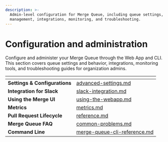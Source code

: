 ```yaml
---
description: >-
  Admin-level configuration for Merge Queue, including queue settings, state
  management, integrations, monitoring, and troubleshooting.
---
```


# Configuration and administration

Configure and administer your Merge Queue through the Web App and CLI. This section covers queue settings and behavior, integrations, monitoring tools, and troubleshooting guides for organization admins.

<table data-view="cards"><thead><tr><th></th><th data-hidden data-card-target data-type="content-ref"></th></tr></thead><tbody><tr><td><strong>Settings &#x26; Configurations</strong></td><td><a href="advanced-settings.md">advanced-settings.md</a></td></tr><tr><td><strong>Integration for Slack</strong></td><td><a href="../../flaky-tests/webhooks/slack-integration.md">slack-integration.md</a></td></tr><tr><td><strong>Using the Merge UI</strong></td><td><a href="using-the-webapp.md">using-the-webapp.md</a></td></tr><tr><td><strong>Metrics</strong></td><td><a href="metrics.md">metrics.md</a></td></tr><tr><td><strong>Pull Request Lifecycle</strong></td><td><a href="reference.md">reference.md</a></td></tr><tr><td><strong>Merge Queue FAQ</strong></td><td><a href="common-problems.md">common-problems.md</a></td></tr><tr><td><strong>Command Line</strong></td><td><a href="merge-queue-cli-reference.md">merge-queue-cli-reference.md</a></td></tr></tbody></table>
